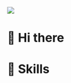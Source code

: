 <a href="naver.com" target="_blank"><img src="https://img.shields.io/badge/03C75A?style=naver&logo=naver&logoColor=FFFFFF"/></a>

# 👋 Hi there

# 💪 Skills

